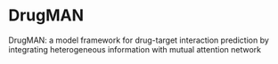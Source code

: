 # DrugMAN
DrugMAN: a model framework for drug-target interaction prediction by integrating heterogeneous information with mutual attention network
